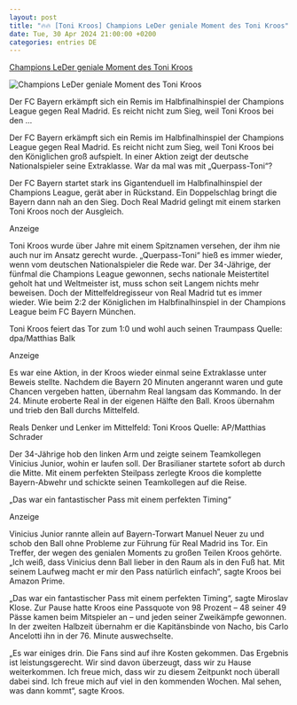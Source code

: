 ```yaml
---
layout: post
title: "🔥🔥 [Toni Kroos] Champions LeDer geniale Moment des Toni Kroos"
date: Tue, 30 Apr 2024 21:00:00 +0200
categories: entries DE
---
```

[Champions LeDer geniale Moment des Toni Kroos](https://www.welt.de/sport/fussball/champions-league/article251306048/Champions-LeDer-geniale-Moment-des-Toni-Kroos.html)

![Champions LeDer geniale Moment des Toni Kroos](https://img.welt.de/img/sport/fussball/champions-league/mobile251306102/3591356497-ci16x9-w1200/Bayern-Muenchen-Real-Madrid.jpg)

Der FC Bayern erkämpft sich ein Remis im Halbfinalhinspiel der Champions League gegen Real Madrid. Es reicht nicht zum Sieg, weil Toni Kroos bei den ...

Der FC Bayern erkämpft sich ein Remis im Halbfinalhinspiel der Champions League gegen Real Madrid. Es reicht nicht zum Sieg, weil Toni Kroos bei den Königlichen groß aufspielt. In einer Aktion zeigt der deutsche Nationalspieler seine Extraklasse. War da mal was mit „Querpass-Toni“?

Der FC Bayern startet stark ins Gigantenduell im Halbfinalhinspiel der Champions League, gerät aber in Rückstand. Ein Doppelschlag bringt die Bayern dann nah an den Sieg. Doch Real Madrid gelingt mit einem starken Toni Kroos noch der Ausgleich.

Anzeige

Toni Kroos wurde über Jahre mit einem Spitznamen versehen, der ihm nie auch nur im Ansatz gerecht wurde. „Querpass-Toni“ hieß es immer wieder, wenn vom deutschen Nationalspieler die Rede war. Der 34-Jährige, der fünfmal die Champions League gewonnen, sechs nationale Meistertitel geholt hat und Weltmeister ist, muss schon seit Langem nichts mehr beweisen. Doch der Mittelfeldregisseur von Real Madrid tut es immer wieder. Wie beim 2:2 der Königlichen im Halbfinalhinspiel in der Champions League beim FC Bayern München.

Toni Kroos feiert das Tor zum 1:0 und wohl auch seinen Traumpass Quelle: dpa/Matthias Balk

Anzeige

Es war eine Aktion, in der Kroos wieder einmal seine Extraklasse unter Beweis stellte. Nachdem die Bayern 20 Minuten angerannt waren und gute Chancen vergeben hatten, übernahm Real langsam das Kommando. In der 24. Minute eroberte Real in der eigenen Hälfte den Ball. Kroos übernahm und trieb den Ball durchs Mittelfeld.

Reals Denker und Lenker im Mittelfeld: Toni Kroos Quelle: AP/Matthias Schrader

Der 34-Jährige hob den linken Arm und zeigte seinem Teamkollegen Vinicius Junior, wohin er laufen soll. Der Brasilianer startete sofort ab durch die Mitte. Mit einem perfekten Steilpass zerlegte Kroos die komplette Bayern-Abwehr und schickte seinen Teamkollegen auf die Reise.

„Das war ein fantastischer Pass mit einem perfekten Timing“

Anzeige

Vinicius Junior rannte allein auf Bayern-Torwart Manuel Neuer zu und schob den Ball ohne Probleme zur Führung für Real Madrid ins Tor. Ein Treffer, der wegen des genialen Moments zu großen Teilen Kroos gehörte. „Ich weiß, dass Vinicius denn Ball lieber in den Raum als in den Fuß hat. Mit seinem Laufweg macht er mir den Pass natürlich einfach“, sagte Kroos bei Amazon Prime.

„Das war ein fantastischer Pass mit einem perfekten Timing“, sagte Miroslav Klose. Zur Pause hatte Kroos eine Passquote von 98 Prozent – 48 seiner 49 Pässe kamen beim Mitspieler an – und jeden seiner Zweikämpfe gewonnen. In der zweiten Halbzeit übernahm er die Kapitänsbinde von Nacho, bis Carlo Ancelotti ihn in der 76. Minute auswechselte.

„Es war einiges drin. Die Fans sind auf ihre Kosten gekommen. Das Ergebnis ist leistungsgerecht. Wir sind davon überzeugt, dass wir zu Hause weiterkommen. Ich freue mich, dass wir zu diesem Zeitpunkt noch überall dabei sind. Ich freue mich auf viel in den kommenden Wochen. Mal sehen, was dann kommt“, sagte Kroos.

